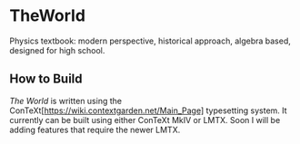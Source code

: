 # TheWorld
Physics textbook: modern perspective, historical approach, algebra based, designed for high school.

## How to Build
*The World* is written using the ConTeXt[https://wiki.contextgarden.net/Main_Page] typesetting system. It currently can be built using either ConTeXt MkIV or LMTX. Soon I will be adding features that require the newer LMTX. 

